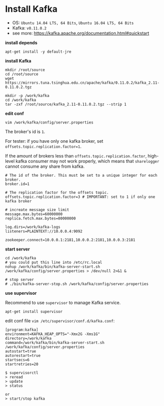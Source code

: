 Install Kafka
==============

* OS: `Ubuntu 14.04 LTS, 64 Bits`, `Ubuntu 16.04 LTS, 64 Bits`
* Kafka: `v0.11.0.2`
* see more: https://kafka.apache.org/documentation.html#quickstart

**install depends**

```
apt-get install -y default-jre
```

**install Kafka**

```
mkdir /root/source
cd /root/source
wget https://mirrors.tuna.tsinghua.edu.cn/apache/kafka/0.11.0.2/kafka_2.11-0.11.0.2.tgz
 
mkdir -p /work/kafka
cd /work/kafka
tar -zxf /root/source/kafka_2.11-0.11.0.2.tgz --strip 1
```

**edit conf**

`vim /work/kafka/config/server.properties`

The broker's id is `1`.

For tester: if you have only one kafka broker, set `offsets.topic.replication.factor=1`.

If the amount of brokers less than `offsets.topic.replication.factor`, high-level kafka consumer may not work properly, which means that `sharelogger` cannot consume any share from kafka.

```
# The id of the broker. This must be set to a unique integer for each broker.
broker.id=1

# The replication factor for the offsets topic.
offsets.topic.replication.factor=3 # IMPORTANT: set to 1 if only one kafka broker

# increate message size limit
message.max.bytes=60000000
replica.fetch.max.bytes=80000000

log.dirs=/work/kafka-logs
listeners=PLAINTEXT://10.0.0.4:9092

zookeeper.connect=10.0.0.1:2181,10.0.0.2:2181,10.0.0.3:2181
```

**start server**

```
cd /work/kafka
# you could put this line into /etc/rc.local
nohup /work/kafka/bin/kafka-server-start.sh /work/kafka/config/server.properties > /dev/null 2>&1 &

# stop server
# ./bin/kafka-server-stop.sh /work/kafka/config/server.properties
```

**use supervisor**

Recommend to use `supervisor` to manage Kafka service.

```
apt-get install supervisor
```

edit conf file `vim /etc/supervisor/conf.d/kafka.conf`:

```
[program:kafka]
environment=KAFKA_HEAP_OPTS="-Xmx2G -Xms1G"
directory=/work/kafka
command=/work/kafka/bin/kafka-server-start.sh /work/kafka/config/server.properties
autostart=true
autorestart=true
startsecs=6
startretries=20
```

```
$ supervisorctl
> reread
> update
> status

or 
> start/stop kafka
```

